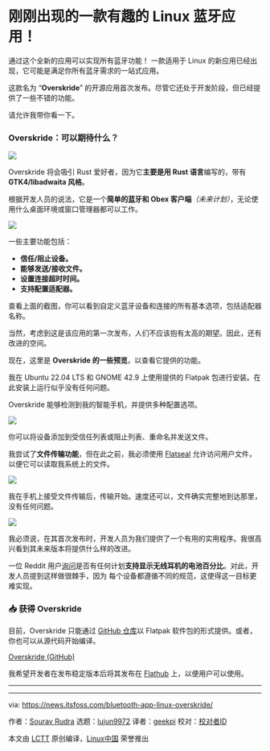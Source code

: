 [#]: subject: "An Interesting Bluetooth App for Linux Just Appeared!"
[#]: via: "https://news.itsfoss.com/bluetooth-app-linux-overskride/"
[#]: author: "Sourav Rudra https://news.itsfoss.com/author/sourav/"
[#]: collector: "lujun9972/lctt-scripts-1693450080"
[#]: translator: "geekpi"
[#]: reviewer: " "
[#]: publisher: " "
[#]: url: " "

刚刚出现的一款有趣的 Linux 蓝牙应用！
======
通过这个全新的应用可以实现所有蓝牙功能！
一款适用于 Linux 的新应用已经出现，它可能是满足你所有蓝牙需求的一站式应用。

这款名为 “**Overskride**” 的开源应用首次发布。尽管它还处于开发阶段，但已经提供了一些不错的功能。

请允许我带你看一下。

### Overskride：可以期待什么？

![][1]

Overskride 将会吸引 Rust 爱好者，因为它**主要是用 Rust 语言**编写的，带有 **GTK4/libadwaita 风格**。

根据开发人员的说法，它是一个**简单的蓝牙和 Obex 客户端**_（未来计划）_，无论使用什么桌面环境或窗口管理器都可以工作。

![][2]

一些主要功能包括：

   * **信任/阻止设备。**
   * **能够发送/接收文件。**
   * **设置连接超时时间。**
   * **支持配置适配器。**



查看上面的截图，你可以看到自定义蓝牙设备和连接的所有基本选项，包括适配器名称。

当然，考虑到这是该应用的第一次发布，人们不应该抱有太高的期望。因此，还有改进的空间。

现在，这里是 **Overskride 的一些预览**，以查看它提供的功能。

我在 Ubuntu 22.04 LTS 和 GNOME 42.9 上使用提供的 Flatpak 包进行安装。在此安装上运行似乎没有任何问题。

Overskride 能够检测到我的智能手机，并提供多种配置选项。

![][3]

你可以将设备添加到受信任列表或阻止列表、重命名并发送文件。

我尝试了**文件传输功能**，但在此之前，我必须使用 [Flatseal][4] 允许访问用户文件，以便它可以读取我系统上的文件。

![][5]

我在手机上接受文件传输后，传输开始。速度还可以，文件确实完整地到达那里，没有任何问题。

![][6]

我必须说，在其首次发布时，开发人员为我们提供了一个有用的实用程序。我很高兴看到其未来版本将提供什么样的改进。

一位 Reddit 用户[询问][7]是否有任何计划**支持显示无线耳机的电池百分比**。对此，开发人员提到这样做很棘手，因为 每个设备都遵循不同的规范，这使得这一目标更难实现。

### 📥 获得 Overskride

目前，Overskride 只能通过 [GitHub 仓库][9]以 Flatpak 软件包的形式提供。或者，你也可以从源代码开始编译。

[Overskride (GitHub)][10]

我希望开发者在发布稳定版本后将其发布在 [Flathub][11] 上，以便用户可以使用。

* * *

--------------------------------------------------------------------------------

via: https://news.itsfoss.com/bluetooth-app-linux-overskride/

作者：[Sourav Rudra][a]
选题：[lujun9972][b]
译者：[geekpi](https://github.com/geekpi)
校对：[校对者ID](https://github.com/校对者ID)

本文由 [LCTT](https://github.com/LCTT/TranslateProject) 原创编译，[Linux中国](https://linux.cn/) 荣誉推出

[a]: https://news.itsfoss.com/author/sourav/
[b]: https://github.com/lujun9972
[1]: https://news.itsfoss.com/content/images/2023/10/Overskride_1.png
[2]: https://news.itsfoss.com/content/images/2023/04/Follow-us-on-Google-News.png
[3]: https://news.itsfoss.com/content/images/2023/10/Overskride_2.png
[4]: https://itsfoss.com/flatseal/
[5]: https://news.itsfoss.com/content/images/2023/10/Overskride_3.png
[6]: https://news.itsfoss.com/content/images/2023/10/Overskride_4.png
[7]: https://www.reddit.com/r/gnome/comments/17a5m99/full_release_of_my_bluetooth_app_d/k5b3ybg/
[9]: https://github.com/kaii-lb/overskride
[10]: https://github.com/kaii-lb/overskride/releases/
[11]: https://flathub.org/en
